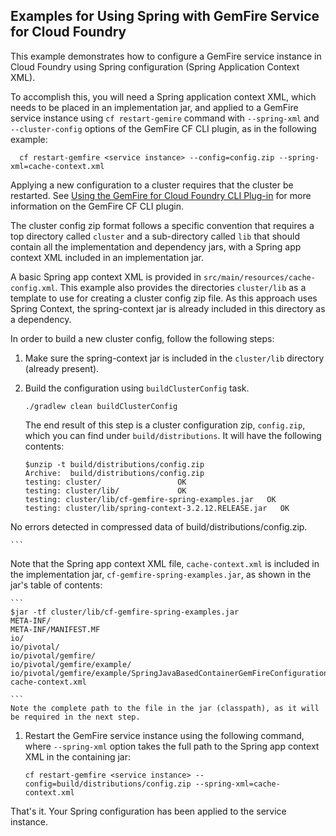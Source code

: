 Examples for Using Spring with GemFire Service for Cloud Foundry
----

This example demonstrates how to configure a GemFire service instance in Cloud Foundry using Spring configuration (Spring Application Context XML).

To accomplish this, you will need a Spring application context XML, which needs to be placed in an implementation jar, and applied to a GemFire service instance using `cf restart-gemire` command with `--spring-xml` and `--cluster-config` options of the GemFire CF CLI plugin, as in the following example:

```
  cf restart-gemfire <service instance> --config=config.zip --spring-xml=cache-context.xml
```

Applying a new configuration to a cluster requires that the cluster be restarted. See [Using the GemFire for Cloud Foundry CLI Plug-in](http://docs.pivotal.io/gemfire-cf/gfe-cli.html) for more information on the GemFire CF CLI plugin.
 
The cluster config zip format follows a specific convention that requires a top directory called `cluster` and a sub-directory called `lib` that should contain all the implementation and dependency jars, with a Spring app context XML included in an implementation jar. 

A basic Spring app context XML is provided in `src/main/resources/cache-config.xml`. This example also provides the directories `cluster/lib` as a template to use for creating a cluster config zip file. As this approach uses Spring Context, the spring-context jar is already included in this directory as a dependency.

In order to build a new cluster config, follow the following steps:

1. Make sure the spring-context jar is included in the `cluster/lib` directory (already present).
1. Build the configuration using `buildClusterConfig` task.

    ```
    ./gradlew clean buildClusterConfig
    ```
    The end result of this step is a cluster configuration zip, `config.zip`, which you can find under `build/distributions`. It will have the following contents:
    
    ```
    $unzip -t build/distributions/config.zip 
	Archive:  build/distributions/config.zip
    testing: cluster/                 OK
    testing: cluster/lib/             OK
    testing: cluster/lib/cf-gemfire-spring-examples.jar   OK
    testing: cluster/lib/spring-context-3.2.12.RELEASE.jar   OK
No errors detected in compressed data of build/distributions/config.zip.

    ```
Note that the Spring app context XML file, `cache-context.xml` is included in the implementation jar, `cf-gemfire-spring-examples.jar`, as shown in the jar's table of contents:

	```
	$jar -tf cluster/lib/cf-gemfire-spring-examples.jar 
	META-INF/
	META-INF/MANIFEST.MF
	io/
	io/pivotal/
	io/pivotal/gemfire/
	io/pivotal/gemfire/example/
	io/pivotal/gemfire/example/SpringJavaBasedContainerGemFireConfiguration.class
	cache-context.xml

	```
	Note the complete path to the file in the jar (classpath), as it will be required in the next step.

1. Restart the GemFire service instance using the following command, where `--spring-xml` option takes the full path to the Spring app context XML in the containing jar: 

	```
	cf restart-gemfire <service instance> --config=build/distributions/config.zip --spring-xml=cache-context.xml
	```

That's it. Your Spring configuration has been applied to the service instance.